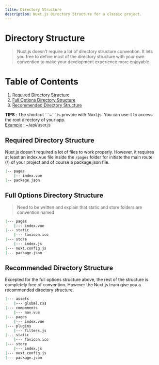```yaml
---
title: Directory Structure
description: Nuxt.js Directory Structure for a classic project.
---
```


# Directory Structure

> Nuxt.js doesn't require a lot of directory structure convention. It lets you free to define most of the directory structure with your own convention to make your development experience more enjoyable.

# Table of Contents
1. [Required Directory Structure](#required-directory-structure)
2. [Full Options Directory Structure](#full-options-directory-structure)
3. [Recommended Directory Structure](#recommended-directory-structure)

<div class="Alert Alert--blue"><b>TIPS</b> : The shortcut ```~``` is provide with Nuxt.js. You can use it to access the root directory of your app.<br><u>Example</u> : ~/api/user.js</div>

## Required Directory Structure

Nuxt.js doesn't required a lot of files to work properly. However, it requires at least an index.vue file inside the ```/pages``` folder for initiate the main route (/) of your project and of course a package.json file.

```bash
|-- pages
    |-- index.vue
|-- package.json
```

## Full Options Directory Structure

> Need to be written and explain that static and store folders are convention named

```bash
|--- pages
    |--- index.vue
|--- static
    |--- favicon.ico
|--- store
    |--- index.js
|--- nuxt.config.js
|--- package.json
```

## Recommended Directory Structure

Excepted for the full options structure above, the rest of the structure is completely free of convention. However the Nuxt.js team give you a recommended directory structure.

```bash
|--- assets
    |--- global.css
|--- components
    |--- nav.vue
|--- pages
    |--- index.vue
|--- plugins
    |--- filters.js
|--- static
    |--- favicon.ico
|--- store
    |--- index.js
|--- nuxt.config.js
|--- package.json
```
